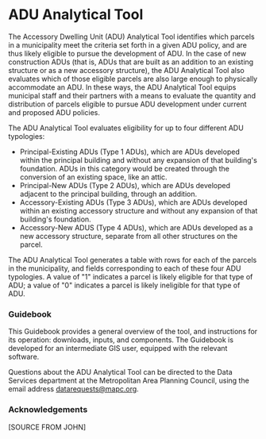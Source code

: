 # ADU Analytical Tool

The Accessory Dwelling Unit (ADU) Analytical Tool identifies which parcels in a municipality meet the criteria set forth in a given ADU policy, and are thus likely eligible to pursue the development of ADU. In the case of new construction ADUs (that is, ADUs that are built as an addition to an existing structure or as a new accessory structure), the ADU Analytical Tool also evaluates which of those eligible parcels are also large enough to physically accommodate an ADU. In these ways, the ADU Analytical Tool equips municipal staff and their partners with a means to evaluate the quantity and distribution of parcels eligible to pursue ADU development under current and proposed ADU policies.

The ADU Analytical Tool evaluates eligibility for up to four different ADU typologies:

* Principal-Existing ADUs (Type 1 ADUs), which are ADUs developed within the principal building and without any expansion of that building's foundation. ADUs in this category would be created through the conversion of an existing space, like an attic.&#x20;
* Principal-New ADUs (Type 2 ADUs), which are ADUs developed adjacent to the principal building, through an addition.
* Accessory-Existing ADUs (Type 3 ADUs), which are ADUs developed within an existing accessory structure and without any expansion of that building's foundation.&#x20;
* Accessory-New ADUS (Type 4 ADUs), which are ADUs developed as a new accessory structure, separate from all other structures on the parcel.

The ADU Analytical Tool generates a table with rows for each of the parcels in the municipality, and fields corresponding to each of these four ADU typologies. A value of "1" indicates a parcel is likely eligible for that type of ADU; a value of "0" indicates a parcel is likely ineligible for that type of ADU.&#x20;

### Guidebook&#x20;

This Guidebook provides a general overview of the tool, and instructions for its operation: downloads, inputs, and components. The Guidebook is developed for an intermediate GIS user, equipped with the relevant software.

Questions about the ADU Analytical Tool can be directed to the Data Services department at the Metropolitan Area Planning Council, using the email address datarequests@mapc.org.

### Acknowledgements

\[SOURCE FROM JOHN]

